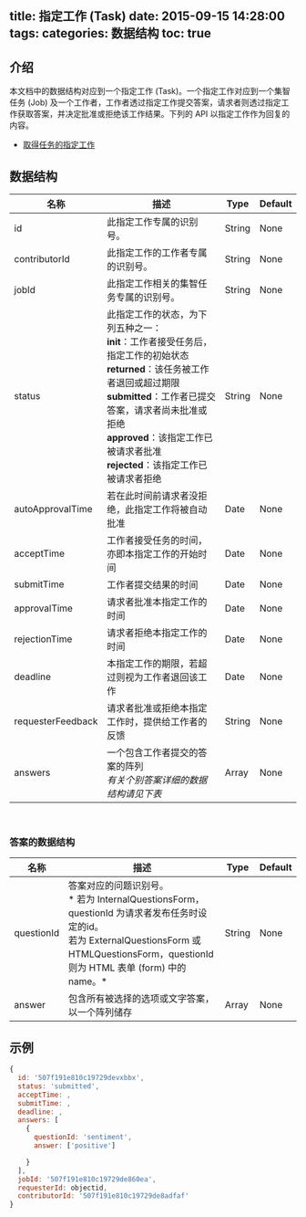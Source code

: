 title: 指定工作 (Task)
date: 2015-09-15 14:28:00
tags:
categories: 数据结构
toc: true
---

## 介绍

本文档中的数据结构对应到一个指定工作 (Task)。一个指定工作对应到一个集智任务 (Job) 及一个工作者，工作者透过指定工作提交答案，请求者则透过指定工作获取答案，并决定批准或拒绝该工作结果。下列的 API 以指定工作作为回复的内容。

  * [取得任务的指定工作](/取得任务的指定工作)



## 数据结构

名称 | 描述 | Type | Default
--- | --- | --- | ---
id| 此指定工作专属的识别号。 | String | None
contributorId| 此指定工作的工作者专属的识别号。 | String | None
jobId| 此指定工作相关的集智任务专属的识别号。 | String | None
status| 此指定工作的状态，为下列五种之一：<br> **init**：工作者接受任务后，指定工作的初始状态 <br> **returned**：该任务被工作者退回或超过期限 <br> **submitted**：工作者已提交答案，请求者尚未批准或拒绝 <br> **approved**：该指定工作已被请求者批准 <br> **rejected**：该指定工作已被请求者拒绝 | String | None
autoApprovalTime| 若在此时间前请求者没拒绝，此指定工作将被自动批准 | Date | None
acceptTime| 工作者接受任务的时间，亦即本指定工作的开始时间| Date | None
submitTime| 工作者提交结果的时间| Date | None
approvalTime| 请求者批准本指定工作的时间| Date | None
rejectionTime| 请求者拒绝本指定工作的时间| Date | None
deadline| 本指定工作的期限，若超过则视为工作者退回该工作| Date | None
requesterFeedback| 请求者批准或拒绝本指定工作时，提供给工作者的反馈| String | None
answers| 一个包含工作者提交的答案的阵列<br> *有关个别答案详细的数据结构请见下表* | Array | None

<br>

### 答案的数据结构

名称 | 描述 | Type | Default
--- | --- | --- | ---
questionId | 答案对应的问题识别号。<br> * 若为 InternalQuestionsForm，questionId 为请求者发布任务时设定的id。<br>  若为 ExternalQuestionsForm 或 HTMLQuestionsForm，questionId 则为 HTML 表单 (form) 中的 name。* | String | None
answer | 包含所有被选择的选项或文字答案，以一个阵列储存 <!--由两个部分组成： <br> **type**：答案的类型，可能为文字答案 (FreeText) 或选择答案 (multiChoices) <br> **value**：答案的值 <br> * 范例： `{type: 'freeText', value: '今天天气好晴朗'}`* --> | Array | None

## 示例

```javascript
{
  id: '507f191e810c19729devxbbx',
  status: 'submitted',
  acceptTime: ,
  submitTime: ,
  deadline: ,
  answers: [
    {
      questionId: 'sentiment',
      answer: ['positive']

    }
  ],
  jobId: '507f191e810c19729de860ea',
  requesterId: objectid,
  contributorId: '507f191e810c19729de8adfaf'
}
```
